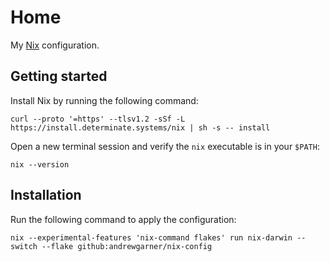 # Home

My [Nix](https://nixos.org/) configuration.

## Getting started

Install Nix by running the following command:

```shell
curl --proto '=https' --tlsv1.2 -sSf -L https://install.determinate.systems/nix | sh -s -- install
```

Open a new terminal session and verify the `nix` executable is in your `$PATH`:

```shell
nix --version
```

## Installation

Run the following command to apply the configuration:

```shell
nix --experimental-features 'nix-command flakes' run nix-darwin -- switch --flake github:andrewgarner/nix-config
```
